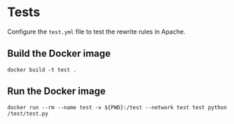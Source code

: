 # Tests

Configure the `test.yml` file to test the rewrite rules in Apache. 


## Build the Docker image

```
docker build -t test .
```


## Run the Docker image

```
docker run --rm --name test -v ${PWD}:/test --network test test python /test/test.py
```